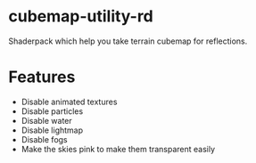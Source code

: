 # cubemap-utility-rd
Shaderpack which help you take terrain cubemap for reflections.

# Features
- Disable animated textures
- Disable particles
- Disable water
- Disable lightmap
- Disable fogs
- Make the skies pink to make them transparent easily
